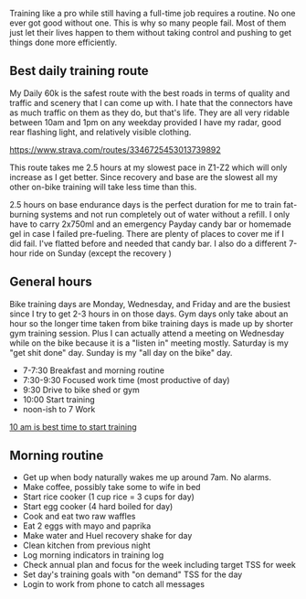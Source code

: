 Training like a pro while still having a full-time job requires a routine. No one ever got good without one. This is why so many people fail. Most of them just let their lives happen to them without taking control and pushing to get things done more efficiently.
## Best daily training route

My Daily 60k is the safest route with the best roads in terms of quality and traffic and scenery that I can come up with. I hate that the connectors have as much traffic on them as they do, but that's life. They are all very ridable between 10am and 1pm on any weekday provided I have my radar, good rear flashing light, and relatively visible clothing.

https://www.strava.com/routes/3346725453013739892

This route takes me 2.5 hours at my slowest pace in Z1-Z2 which will only increase as I get better. Since recovery and base are the slowest all my other on-bike training will take less time than this.

2.5 hours on base endurance days is the perfect duration for me to train fat-burning systems and not run completely out of water without a refill. I only have to carry 2x750ml and an emergency Payday candy bar or homemade gel in case I failed pre-fueling. There are plenty of places to cover me if I did fail. I've flatted before and needed that candy bar. I also do a different 7-hour ride on Sunday (except the recovery )
## General hours

Bike training days are Monday, Wednesday, and Friday and are the busiest since I try to get 2-3 hours in on those days. Gym days only take about an hour so the longer time taken from bike training days is made up by shorter gym training session. Plus I can actually attend a meeting on Wednesday while on the bike because it is a "listen in" meeting mostly. Saturday is my "get shit done" day. Sunday is my "all day on the bike" day.

- 7-7:30 Breakfast and morning routine
- 7:30-9:30 Focused work time (most productive of day)
- 9:30 Drive to bike shed or gym
- 10:00 Start training
- noon-ish to 7 Work

[10 am is best time to start training](10%20am%20is%20best%20time%20to%20start%20training.md)
## Morning routine

- Get up when body naturally wakes me up around 7am. No alarms.
- Make coffee, possibly take some to wife in bed
- Start rice cooker (1 cup rice = 3 cups for day)
- Start egg cooker (4 hard boiled for day)
- Cook and eat two raw waffles
- Eat 2 eggs with mayo and paprika
- Make water and Huel recovery shake for day
- Clean kitchen from previous night
- Log morning indicators in training log
- Check annual plan and focus for the week including target TSS for week
- Set day's training goals with "on demand" TSS for the day
- Login to work from phone to catch all messages
